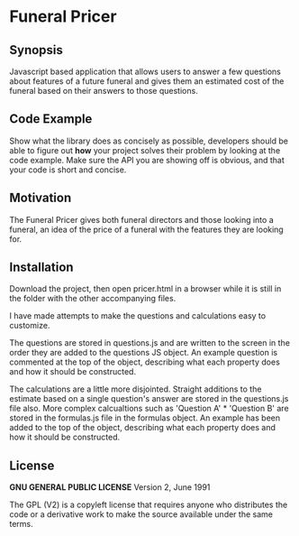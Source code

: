 # Funeral Pricer

## Synopsis

Javascript based application that allows users to answer a few questions about features of a future funeral and gives them an estimated cost of the funeral based on their answers to those questions.

## Code Example

Show what the library does as concisely as possible, developers should be able to figure out **how** your project solves their problem by looking at the code example. Make sure the API you are showing off is obvious, and that your code is short and concise.

## Motivation

The Funeral Pricer gives both funeral directors and those looking into a funeral, an idea of the price of a funeral with the features they are looking for.

## Installation

Download the project, then open pricer.html in a browser while it is still in the folder with the other accompanying files.

I have made attempts to make the questions and calculations easy to customize.

The questions are stored in questions.js and are written to the screen in the order they are added to the questions JS object. An example question is commented at the top of the object, describing what each property does and how it should be constructed.

The calculations are a little more disjointed. Straight additions to the estimate based on a single question's answer are stored in the questions.js file also. More complex calcualtions such as 'Question A' * 'Question B' are stored in the formulas.js file in the formulas object. An example has been added to the top of the object, describing what each property does and how it should be constructed.

## License

**GNU GENERAL PUBLIC LICENSE**
Version 2, June 1991

The GPL (V2) is a copyleft license that requires anyone who distributes the code or a derivative work to make the source available under the same terms.